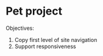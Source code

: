 
# Pet project

Objectives:

1. Copy first level of site navigation
2. Support responsiveness

[SRC]: (https://www.microsoft.com/en-us/p/surface-book-3/8xbw9g3z71f1?activetab=pivot:overviewtab)

[RESULT]: (https://akhmadinurov.github.io/pet_1/)
